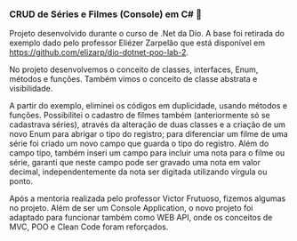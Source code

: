 ### CRUD de Séries e Filmes (Console) em C# :movie_camera:



Projeto desenvolvido durante o curso de .Net da Dio. A base foi retirada do exemplo dado pelo professor Eliézer Zarpelão que está disponível em https://github.com/elizarp/dio-dotnet-poo-lab-2.

No projeto desenvolvemos o conceito de classes, interfaces, Enum, métodos e funções. Também vimos o conceito de classe abstrata e visibilidade.

A partir do exemplo, eliminei os códigos em duplicidade, usando métodos e funções. Possibilitei o cadastro de filmes também (anteriormente só se cadastrava séries), através da alteração de duas classes e a criação de um novo Enum para abrigar o tipo do registro; para diferenciar um filme de uma série foi criado um novo campo que guarda o tipo do registro. Além do campo tipo, também inseri um campo para incluir uma nota para o filme ou série, garanti que neste campo pode ser gravado uma nota em valor decimal, independentemente da nota ser digitada utilizando vírgula ou ponto.

Após a mentoria realizada pelo professor Victor Frutuoso, fizemos algumas no projeto. Além de ser um Console Application, o novo projeto foi adaptado para funcionar também como WEB API, onde os conceitos de MVC, POO e Clean Code foram reforçados.



